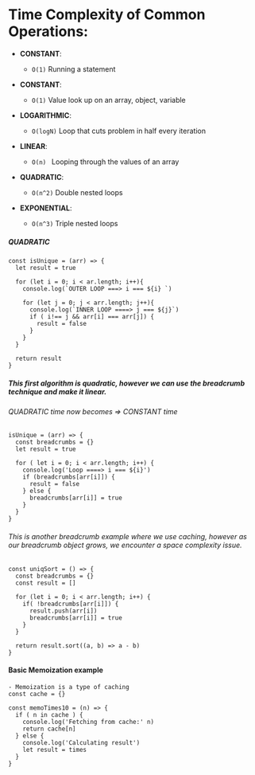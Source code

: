 # Time Complexity of Common Operations:
  - **CONSTANT**:
    - ```O(1)``` Running a statement

  - **CONSTANT**:
    - ```O(1)``` Value look up on an array, object, variable

  - **LOGARITHMIC**:
    - ```O(logN)``` Loop that cuts problem in half every iteration

  - **LINEAR**:
    - ```O(n) ``` Looping through the values of an array

  - **QUADRATIC**:
    - ```O(n^2)``` Double nested loops

  - **EXPONENTIAL**:
    - ```O(n^3)``` Triple nested loops

  ##### QUADRATIC

    const isUnique = (arr) => {
      let result = true

      for (let i = 0; i < ar.length; i++){
        console.log(`OUTER LOOP ===> i === ${i} `)

        for (let j = 0; j < arr.length; j++){
          console.log(`INNER LOOP ====> j === ${j}`)
          if ( i!== j && arr[i] === arr[j]) {
            result = false
          }
        }
      }

      return result
    }
  ##### This first algorithm is quadratic, however we can use the breadcrumb technique and make it linear.
  ###### QUADRATIC time now becomes => CONSTANT time
    isUnique = (arr) => {
      const breadcrumbs = {}
      let result = true

      for ( let i = 0; i < arr.length; i++) {
        console.log('Loop ====> i === ${i}')
        if (breadcrumbs[arr[i]]) {
          result = false
        } else {
          breadcrumbs[arr[i]] = true
        }
      }
    }

  ###### This is another breadcrumb example where we use caching, however as our breadcrumb object grows, we encounter a space complexity issue.
    const uniqSort = () => {
      const breadcrumbs = {}
      const result = []

      for (let i = 0; i < arr.length; i++) {
        if( !breadcrumbs[arr[i]]) {
          result.push(arr[i])
          breadcrumbs[arr[i]] = true
        }
      }

      return result.sort((a, b) => a - b)
    }

  #### Basic Memoization example
    - Memoization is a type of caching
    const cache = {}

    const memoTimes10 = (n) => {
      if ( n in cache ) {
        console.log('Fetching from cache:' n)
        return cache[n]
      } else {
        console.log('Calculating result')
        let result = times
      }
    }
